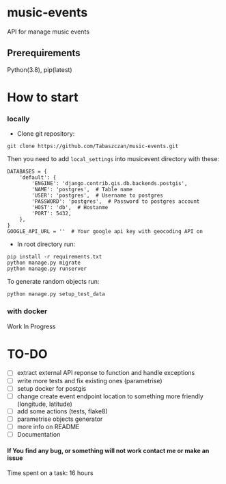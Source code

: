 # music-events
API for manage music events

## Prerequirements
Python(3.8), pip(latest)
# How to start
### locally
- Clone git repository:

```
git clone https://github.com/Tabaszczan/music-events.git
```
Then you need to add `local_settings` into musicevent directory with these:
```
DATABASES = {
    'default': {
        'ENGINE': 'django.contrib.gis.db.backends.postgis',
        'NAME': 'postgres',  # Table name
        'USER': 'postgres',  # Username to postgres
        'PASSWORD': 'postgres',  # Password to postgres account
        'HOST': 'db',  # Hostanme
        'PORT': 5432,
    },
}
GOOGLE_API_URL = ''  # Your google api key with geocoding API on
```
- In root directory run:

```
pip install -r requirements.txt
python manage.py migrate
python manage.py runserver
```

To generate random objects run:

```
python manage.py setup_test_data
```

### with docker
Work In Progress
# TO-DO
- [ ] extract external API reponse to function and handle exceptions 
- [ ] write more tests and fix existing ones (parametrise)
- [ ] setup docker for postgis 
- [ ] change create event endpoint location to something more friendly (longitude, latitude)
- [ ] add some actions (tests, flake8)
- [ ] parametrise objects generator
- [ ] more info on README
- [ ] Documentation

#### If You find any bug, or something will not work contact me or make an issue
Time spent on a task: 16 hours
